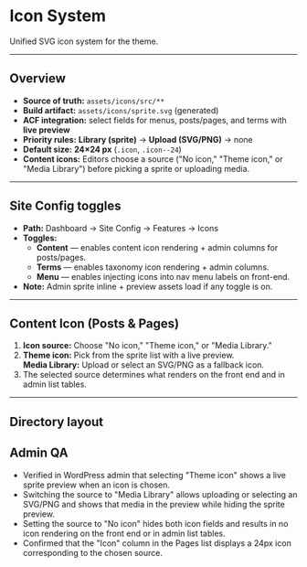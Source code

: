 # Icon System

Unified SVG icon system for the theme.

---

## Overview

- **Source of truth:** `assets/icons/src/**`  
- **Build artifact:** `assets/icons/sprite.svg` (generated)  
- **ACF integration:** select fields for menus, posts/pages, and terms with **live preview**
- **Priority rules:** **Library (sprite)** → **Upload (SVG/PNG)** → none
- **Default size:** **24×24 px** (`.icon`, `.icon--24`)
- **Content icons:** Editors choose a source ("No icon," "Theme icon," or "Media Library") before picking a sprite or uploading media.

---

## Site Config toggles

- **Path:** Dashboard → Site Config → Features → Icons
- **Toggles:**
  - **Content** — enables content icon rendering + admin columns for posts/pages.
  - **Terms** — enables taxonomy icon rendering + admin columns.
  - **Menu** — enables injecting icons into nav menu labels on front-end.
- **Note:** Admin sprite inline + preview assets load if any toggle is on.

---

## Content Icon (Posts & Pages)

1. **Icon source:** Choose "No icon," "Theme icon," or "Media Library."
2. **Theme icon:** Pick from the sprite list with a live preview.  
   **Media Library:** Upload or select an SVG/PNG as a fallback icon.
3. The selected source determines what renders on the front end and in admin list tables.

---

## Directory layout

## Admin QA

- Verified in WordPress admin that selecting "Theme icon" shows a live sprite preview when an icon is chosen.
- Switching the source to "Media Library" allows uploading or selecting an SVG/PNG and shows that media in the preview while hiding the sprite preview.
- Setting the source to "No icon" hides both icon fields and results in no icon rendering on the front end or in admin list tables.
- Confirmed that the "Icon" column in the Pages list displays a 24px icon corresponding to the chosen source.

